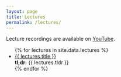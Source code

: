 ```yaml
---
layout: page
title: Lectures
permalink: /lectures/
---
```


<!-- <ul id="archive">


{% for gallery in site.data.lectures %}
  {% if lectures.id == page.galleryid %}
    <h1>{{ lectures.description }}</h1>
    {% for image in sortedimages %}
      <li class="archiveposturl">
        <span><a href="{{ site.url }}/graphs/{{ image.file }}">{{image.title }}</a></span><br>
<span class = "postlower">{{ image.caption }}<br />
<strong>Tags:</strong> {{ image.tags }}</span>
      </li>
    {% endfor %}
  {% endif %}
{% endfor %}

</ul> -->

Lecture recordings are available on [YouTube](https://www.youtube.com/playlist?list=PLtkQf9LiEmLFS56WTpRJ3PZwwCYyi2Cdu).

<ul id="archive">
{% for lectures in site.data.lectures %}
      <li class="archiveposturl">
        <span><a href="{{ site.url }}/{{ lectures.dirname }}/{{ lectures.filename }}.pdf">{{ lectures.title }}</a></span><br>
<span class = "postlower">
<strong>tl;dr:</strong> {{ lectures.tldr }}</span>
<strong style="font-size:100%; font-family: 'Titillium Web', sans-serif; float:right">
	<a href="{{ site.githublink}}/tree/master/{{ lectures.dirname }}"><i class="fab fa-github"></i></a>&nbsp;&nbsp;
  <a href="{{ site.githublink}}/blob/master/{{ lectures.dirname }}/{{ lectures.filename }}.pdf"><i class="fas fa-file-pdf"></i></a>
  <a href="{{ site.githublink}}/blob/master/{{ lectures.dirname }}/{{ lectures.filename }}.pdf"><i class="fas fa-file-pdf"></i></a>
</strong> 
      </li>
{% endfor %}
</ul>

<!-- 2018 details -->
<!-- There will be **no classes** on the following days (I will announce assignments and homeworks in the blackboard system): 
- Oct 18 (Fall break)
- Nov. 6 (Election day)
- Nov. 8 (I will be at [ESEC/FSE'18](https://2018.fseconference.org/home))
- Nov. 22 (Thanksgiving)
- Nov. 29 (I will be at Machine Learning for DevOps [Summit](https://www.re-work.co/events/machine-learning-for-devops-summit-2018)) -->

<!-- **Timeline** for your course projects:
- Project Proposal: September 12
- Project Milestone: October 17
- Posters: November 28 
- Final Report: December 3 -->